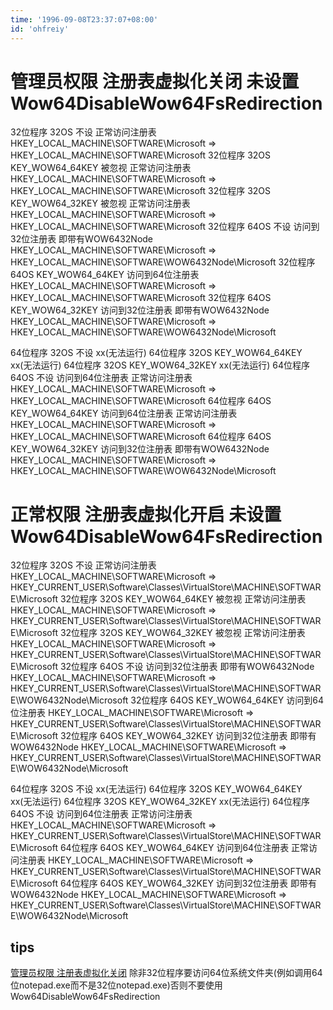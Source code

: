 ```yaml
---
time: '1996-09-08T23:37:07+08:00'
id: 'ohfreiy'
---
```


# 管理员权限 注册表虚拟化关闭 未设置Wow64DisableWow64FsRedirection
32位程序  32OS 不设             正常访问注册表        HKEY_LOCAL_MACHINE\SOFTWARE\Microsoft => HKEY_LOCAL_MACHINE\SOFTWARE\Microsoft 
32位程序  32OS KEY_WOW64_64KEY  被忽视 正常访问注册表 HKEY_LOCAL_MACHINE\SOFTWARE\Microsoft => HKEY_LOCAL_MACHINE\SOFTWARE\Microsoft
32位程序  32OS KEY_WOW64_32KEY  被忽视 正常访问注册表 HKEY_LOCAL_MACHINE\SOFTWARE\Microsoft => HKEY_LOCAL_MACHINE\SOFTWARE\Microsoft
32位程序  64OS 不设             访问到32位注册表 即带有WOW6432Node HKEY_LOCAL_MACHINE\SOFTWARE\Microsoft => HKEY_LOCAL_MACHINE\SOFTWARE\WOW6432Node\Microsoft
32位程序  64OS KEY_WOW64_64KEY  访问到64位注册表 HKEY_LOCAL_MACHINE\SOFTWARE\Microsoft => HKEY_LOCAL_MACHINE\SOFTWARE\Microsoft
32位程序  64OS KEY_WOW64_32KEY  访问到32位注册表 即带有WOW6432Node HKEY_LOCAL_MACHINE\SOFTWARE\Microsoft => HKEY_LOCAL_MACHINE\SOFTWARE\WOW6432Node\Microsoft

64位程序  32OS 不设             xx(无法运行)
64位程序  32OS KEY_WOW64_64KEY xx(无法运行)
64位程序  32OS KEY_WOW64_32KEY xx(无法运行)
64位程序  64OS 不设            访问到64位注册表 正常访问注册表  HKEY_LOCAL_MACHINE\SOFTWARE\Microsoft => HKEY_LOCAL_MACHINE\SOFTWARE\Microsoft
64位程序  64OS KEY_WOW64_64KEY 访问到64位注册表 正常访问注册表 HKEY_LOCAL_MACHINE\SOFTWARE\Microsoft => HKEY_LOCAL_MACHINE\SOFTWARE\Microsoft
64位程序  64OS KEY_WOW64_32KEY 访问到32位注册表 即带有WOW6432Node HKEY_LOCAL_MACHINE\SOFTWARE\Microsoft => HKEY_LOCAL_MACHINE\SOFTWARE\WOW6432Node\Microsoft


# 正常权限 注册表虚拟化开启 未设置Wow64DisableWow64FsRedirection
32位程序  32OS 不设             正常访问注册表        HKEY_LOCAL_MACHINE\SOFTWARE\Microsoft => HKEY_CURRENT_USER\Software\Classes\VirtualStore\MACHINE\SOFTWARE\Microsoft 
32位程序  32OS KEY_WOW64_64KEY  被忽视 正常访问注册表 HKEY_LOCAL_MACHINE\SOFTWARE\Microsoft => HKEY_CURRENT_USER\Software\Classes\VirtualStore\MACHINE\SOFTWARE\Microsoft
32位程序  32OS KEY_WOW64_32KEY  被忽视 正常访问注册表 HKEY_LOCAL_MACHINE\SOFTWARE\Microsoft => HKEY_CURRENT_USER\Software\Classes\VirtualStore\MACHINE\SOFTWARE\Microsoft
32位程序  64OS 不设             访问到32位注册表 即带有WOW6432Node HKEY_LOCAL_MACHINE\SOFTWARE\Microsoft => HKEY_CURRENT_USER\Software\Classes\VirtualStore\MACHINE\SOFTWARE\WOW6432Node\Microsoft
32位程序  64OS KEY_WOW64_64KEY  访问到64位注册表 HKEY_LOCAL_MACHINE\SOFTWARE\Microsoft => HKEY_CURRENT_USER\Software\Classes\VirtualStore\MACHINE\SOFTWARE\Microsoft
32位程序  64OS KEY_WOW64_32KEY  访问到32位注册表 即带有WOW6432Node HKEY_LOCAL_MACHINE\SOFTWARE\Microsoft => HKEY_CURRENT_USER\Software\Classes\VirtualStore\MACHINE\SOFTWARE\WOW6432Node\Microsoft

64位程序  32OS 不设             xx(无法运行)
64位程序  32OS KEY_WOW64_64KEY xx(无法运行)
64位程序  32OS KEY_WOW64_32KEY xx(无法运行)
64位程序  64OS 不设            访问到64位注册表 正常访问注册表  HKEY_LOCAL_MACHINE\SOFTWARE\Microsoft => HKEY_CURRENT_USER\Software\Classes\VirtualStore\MACHINE\SOFTWARE\Microsoft
64位程序  64OS KEY_WOW64_64KEY 访问到64位注册表 正常访问注册表 HKEY_LOCAL_MACHINE\SOFTWARE\Microsoft => HKEY_CURRENT_USER\Software\Classes\VirtualStore\MACHINE\SOFTWARE\Microsoft
64位程序  64OS KEY_WOW64_32KEY 访问到32位注册表 即带有WOW6432Node HKEY_LOCAL_MACHINE\SOFTWARE\Microsoft => HKEY_CURRENT_USER\Software\Classes\VirtualStore\MACHINE\SOFTWARE\WOW6432Node\Microsoft


<!-- 所以假设在32位程序运行在64位操作系统上 希望访问64位注册表
1. 设置 KEY_WOW64_64KEY
2. 关闭注册表重定向
 -->

 ## tips
[管理员权限 注册表虚拟化关闭](https://docs.microsoft.com/en-us/windows/security/identity-protection/user-account-control/how-user-account-control-works#virtualization)
除非32位程序要访问64位系统文件夹(例如调用64位notepad.exe而不是32位notepad.exe)否则不要使用Wow64DisableWow64FsRedirection